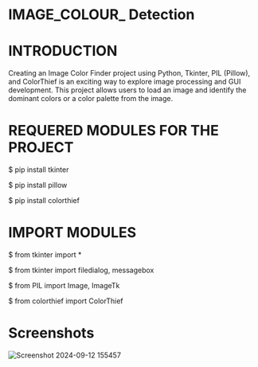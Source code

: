 
# IMAGE_COLOUR_ Detection

# INTRODUCTION
Creating an Image Color Finder project using Python, Tkinter, PIL (Pillow), and ColorThief is an exciting way to explore image processing and GUI development. This project allows users to load an image and identify the dominant colors or a color palette from the image.



# REQUERED MODULES FOR THE PROJECT
$ pip install tkinter

$ pip install pillow

$ pip install colorthief


# IMPORT MODULES
$ from tkinter import *

$ from tkinter import filedialog, messagebox

$ from PIL import Image, ImageTk

$ from colorthief import ColorThief



# Screenshots
![Screenshot 2024-09-12 155457](https://github.com/user-attachments/assets/3183412b-5a1b-4187-89aa-920ce7cedae6)


